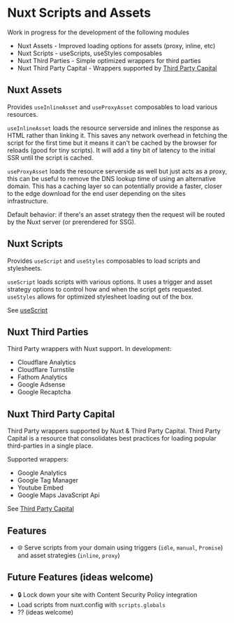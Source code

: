 # Nuxt Scripts and Assets

Work in progress for the development of the following modules
- Nuxt Assets - Improved loading options for assets (proxy, inline, etc)
- Nuxt Scripts - useScripts, useStyles composables
- Nuxt Third Parties - Simple optimized wrappers for third parties
- Nuxt Third Party Capital - Wrappers supported by [Third Party Capital](https://github.com/GoogleChromeLabs/third-party-capital)

## Nuxt Assets

Provides `useInlineAsset` and `useProxyAsset` composables to load various resources.

`useInlineAsset` loads the resource serverside and inlines the response as HTML rather than linking it. This saves any network overhead in fetching the script for the first time but it means it can't be cached by the browser for reloads (good for tiny scripts). It will add a tiny bit of latency to the initial SSR until the script is cached.

`useProxyAsset` loads the resource serverside as well but just acts as a proxy, this can be useful to remove the DNS lookup time of using an alternative domain. This has a caching layer so can potentially provide a faster, closer to the edge download for the end user depending on the sites infrastructure.

Default behavior: if there's an asset strategy then the request will be routed by the Nuxt server (or prerendered for SSG).

## Nuxt Scripts

Provides `useScript` and `useStyles` composables to load scripts and stylesheets.

`useScript` loads scripts with various options. It uses a trigger and asset strategy options to control how and when the script gets requested.
`useStyles` allows for optimized stylesheet loading out of the box.

See [useScript](https://unhead.unjs.io/usage/composables/use-script)

## Nuxt Third Parties

Third Party wrappers with Nuxt support. 
In development:
- Cloudflare Analytics
- Cloudflare Turnstile
- Fathom Analytics
- Google Adsense
- Google Recaptcha

## Nuxt Third Party Capital

Third Party wrappers supported by Nuxt & Third Party Capital. Third Party Capital is a resource that consolidates best practices for loading popular third-parties in a single place.

Supported wrappers:
- Google Analytics
- Google Tag Manager
- Youtube Embed
- Google Maps JavaScript Api

See [Third Party Capital](https://github.com/GoogleChromeLabs/third-party-capital)

## Features

- 🌐 Serve scripts from your domain using triggers (`idle`, `manual`, `Promise`) and asset strategies (`inline`, `proxy`)

## Future Features (ideas welcome)

- 🔒 Lock down your site with Content Security Policy integration
- Load scripts from nuxt.config with `scripts.globals`
- ?? (ideas welcome)
